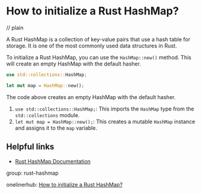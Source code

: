 # How to initialize a Rust HashMap?
// plain

A Rust HashMap is a collection of key-value pairs that use a hash table for storage. It is one of the most commonly used data structures in Rust.

To initialize a Rust HashMap, you can use the `HashMap::new()` method. This will create an empty HashMap with the default hasher.

```rust
use std::collections::HashMap;

let mut map = HashMap::new();
```

The code above creates an empty HashMap with the default hasher.

1. `use std::collections::HashMap;`: This imports the `HashMap` type from the `std::collections` module.
2. `let mut map = HashMap::new();`: This creates a mutable `HashMap` instance and assigns it to the `map` variable.

## Helpful links

- [Rust HashMap Documentation](https://doc.rust-lang.org/std/collections/struct.HashMap.html)

group: rust-hashmap

onelinerhub: [How to initialize a Rust HashMap?](https://onelinerhub.com/rust/how-to-initialize-a-rust-hashmap)